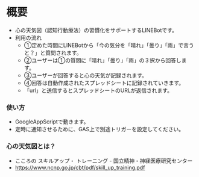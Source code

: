 # 概要
  * 心の天気図（認知行動療法）の習慣化をサポートするLINEBotです。 
  * 利用の流れ
     * ①定めた時間にLINEBotから「今の気分を「晴れ」「曇り」「雨」で言うと？」と質問されます。 
     * ②ユーザーは①の質問に「晴れ」「曇り」「雨」の３択から回答します。
     * ③ユーザーが回答すると心の天気が記録されます。
     * ④回答は自動作成されたスプレッドシートに記録されていきます。
     * 「url」と送信するとスプレッドシートのURLが返信されます。

### 使い方
  * GoogleAppScriptで動きます。
  * 定時に通知させるために、GAS上で別途トリガーを設定してください。
  
### 心の天気図とは？
  * こころの スキルアップ・ トレーニング - 国立精神・神経医療研究センター
  * https://www.ncnp.go.jp/cbt/pdf/skill_up_training.pdf
